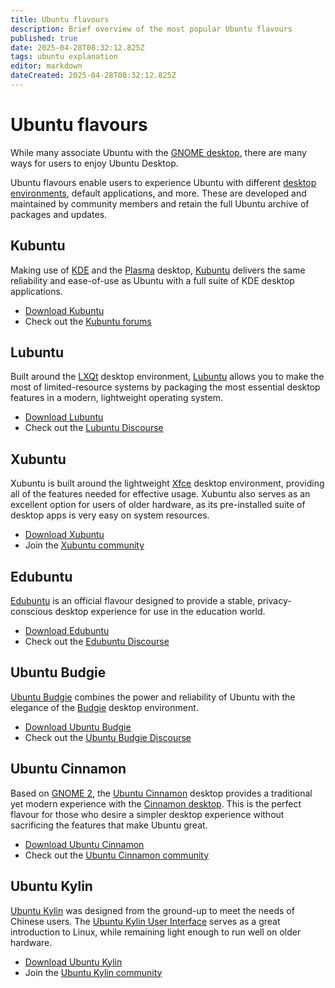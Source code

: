 ```yaml
---
title: Ubuntu flavours
description: Brief overview of the most popular Ubuntu flavours
published: true
date: 2025-04-28T08:32:12.825Z
tags: ubuntu explanation
editor: markdown
dateCreated: 2025-04-28T08:32:12.825Z
---
```



# Ubuntu flavours

While many associate Ubuntu with the [GNOME desktop](/general/gnome-desktop), there are
many ways for users to enjoy Ubuntu Desktop.

Ubuntu flavours enable users to experience Ubuntu with different [desktop
environments](/general/desktop-environments), default applications, and more. These
are developed and maintained by community members and retain the full Ubuntu archive of
packages and updates.


## Kubuntu

Making use of [KDE]() and the [Plasma]() desktop, [Kubuntu]() delivers the same
reliability and ease-of-use as Ubuntu with a full suite of KDE desktop applications.

* [Download Kubuntu](https://kubuntu.org/getkubuntu/)
* Check out the [Kubuntu forums](https://www.kubuntuforums.net/forum)


## Lubuntu

Built around the [LXQt]() desktop environment, [Lubuntu]() allows you to make the most
of limited-resource systems by packaging the most essential desktop features in a
modern, lightweight operating system.

* [Download Lubuntu](https://lubuntu.me/)
* Check out the [Lubuntu Discourse](https://discourse.ubuntu.com/c/flavors/lubuntu/343)


## Xubuntu

Xubuntu is built around the lightweight [Xfce]() desktop environment, providing all of
the features needed for effective usage. Xubuntu also serves as an excellent option
for users of older hardware, as its pre-installed suite of desktop apps is very
easy on system resources.

* [Download Xubuntu](https://xubuntu.org/)
* Join the [Xubuntu community](https://xubuntu.org/contribute/)


## Edubuntu

[Edubuntu]() is an official flavour designed to provide a stable, privacy-conscious
desktop experience for use in the education world.

* [Download Edubuntu](https://www.edubuntu.org/)
* Check out the [Edubuntu
  Discourse](https://discourse.ubuntu.com/c/flavors/edubuntu/189)


## Ubuntu Budgie

[Ubuntu Budgie]() combines the power and reliability of Ubuntu with the elegance of the
[Budgie]() desktop environment.

* [Download Ubuntu Budgie](https://ubuntubudgie.org/downloads/)
* Check out the [Ubuntu Budgie Discourse](https://discourse.ubuntubudgie.org/)


## Ubuntu Cinnamon

Based on [GNOME 2](), the [Ubuntu Cinnamon]() desktop provides a traditional yet modern
experience with the [Cinnamon desktop](). This is the perfect flavour for those who
desire a simpler desktop experience without sacrificing the features that make Ubuntu
great.

* [Download Ubuntu Cinnamon](https://ubuntucinnamon.org/)
* Check out the [Ubuntu Cinnamon community](https://t.me/ubuntucinnamon)


## Ubuntu Kylin

[Ubuntu Kylin]() was designed from the ground-up to meet the needs of Chinese users.
The [Ubuntu Kylin User Interface]() serves as a great introduction to Linux, while
remaining light enough to run well on older hardware.

* [Download Ubuntu Kylin](https://www.ubuntukylin.com/downloads/download-en.html)
* Join the [Ubuntu Kylin
  community](https://www.ubuntukylin.com/community/community-en.html)
